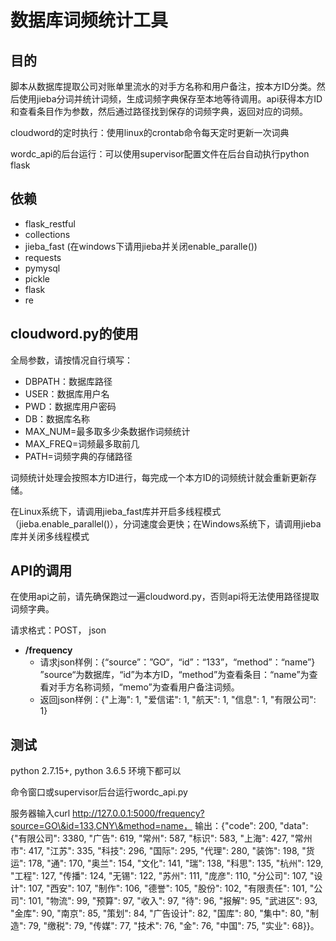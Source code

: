 # 数据库词频统计工具

## 目的

脚本从数据库提取公司对账单里流水的对手方名称和用户备注，按本方ID分类。然后使用jieba分词并统计词频，生成词频字典保存至本地等待调用。api获得本方ID和查看条目作为参数，然后通过路径找到保存的词频字典，返回对应的词频。

cloudword的定时执行：使用linux的crontab命令每天定时更新一次词典

wordc_api的后台运行：可以使用supervisor配置文件在后台自动执行python flask

## 依赖

- flask_restful
- collections
- jieba_fast (在windows下请用jieba并关闭enable_paralle())
- requests
- pymysql
- pickle
- flask
- re

## cloudword.py的使用

全局参数，请按情况自行填写：

- DBPATH：数据库路径
- USER：数据库用户名
- PWD：数据库用户密码
- DB：数据库名称
- MAX_NUM=最多取多少条数据作词频统计
- MAX_FREQ=词频最多取前几
- PATH=词频字典的存储路径

词频统计处理会按照本方ID进行，每完成一个本方ID的词频统计就会重新更新存储。

在Linux系统下，请调用jieba_fast库并开启多线程模式（jieba.enable_parallel()），分词速度会更快；在Windows系统下，请调用jieba库并关闭多线程模式

## API的调用

在使用api之前，请先确保跑过一遍cloudword.py，否则api将无法使用路径提取词频字典。

请求格式：POST， json

- **/frequency**
  - 请求json样例：{“source”：”GO“，“id”：“133”，“method”：“name”} ”source“为数据库，“id”为本方ID，“method”为查看条目：“name”为查看对手方名称词频，“memo”为查看用户备注词频。
  - 返回json样例：{"上海": 1, "爱信诺": 1, "航天": 1, "信息": 1, "有限公司": 1}

## 测试

python 2.7.15+, python 3.6.5 环境下都可以

命令窗口或supervisor后台运行wordc_api.py

服务器输入curl http://127.0.0.1:5000/frequency?source=GO\&id=133,CNY\&method=name， 输出：{"code": 200, "data": {"有限公司": 3380, "广告": 619, "常州": 587, "标识": 583, "上海": 427, "常州市": 417, "江苏": 335, "科技": 296, "国际": 295, "代理": 280, "装饰": 198, "货运": 178, "通": 170, "奥兰": 154, "文化": 141, "瑞": 138, "科思": 135, "杭州": 129, "工程": 127, "传播": 124, "无锡": 122, "苏州": 111, "庞彦": 110, "分公司": 107, "设计": 107, "西安": 107, "制作": 106, "德誉": 105, "股份": 102, "有限责任": 101, "公司": 101, "物流": 99, "预算": 97, "收入": 97, "待": 96, "报解": 95, "武进区": 93, "金库": 90, "南京": 85, "策划": 84, "广告设计": 82, "国库": 80, "集中": 80, "制造": 79, "缴税": 79, "传媒": 77, "技术": 76, "金": 76, "中国": 75, "实业": 68}}。